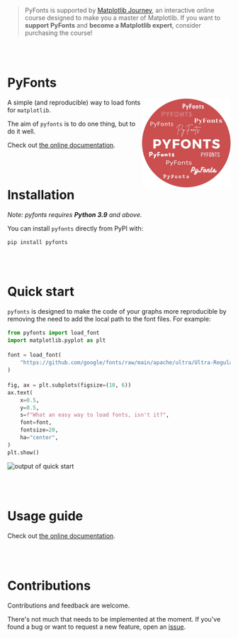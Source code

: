 > PyFonts is supported by [Matplotlib Journey](https://www.matplotlib-journey.com/), an interactive online course designed to make you a master of Matplotlib. If you want to **support PyFonts** and **become a Matplotlib expert**, consider purchasing the course!

<br><br>

# PyFonts

<img src="https://github.com/JosephBARBIERDARNAL/static/blob/main/python-libs/pyfonts/image.png?raw=true" alt="pyfonts logo" align="right" width="200px"/>

A simple (and reproducible) way to load fonts for `matplotlib`.

The aim of `pyfonts` is to do one thing, but to do it well.

Check out [the online documentation](https://python-graph-gallery.com/pyfonts/).

<br><br>

# Installation

_Note: pyfonts requires **Python 3.9** and above._

You can install `pyfonts` directly from PyPI with:

```
pip install pyfonts
```

<br><br>

# Quick start

`pyfonts` is designed to make the code of your graphs more reproducible by removing the need to add the local path to the font files. For example:

```python
from pyfonts import load_font
import matplotlib.pyplot as plt

font = load_font(
    "https://github.com/google/fonts/raw/main/apache/ultra/Ultra-Regular.ttf"
)

fig, ax = plt.subplots(figsize=(10, 6))
ax.text(
    x=0.5,
    y=0.5,
    s=f"What an easy way to load fonts, isn't it?",
    font=font,
    fontsize=20,
    ha="center",
)
plt.show()
```

![output of quick start](https://github.com/JosephBARBIERDARNAL/pyfonts/blob/main/img/quickstart.png?raw=true)

<br><br>

# Usage guide

Check out [the online documentation](https://python-graph-gallery.com/pyfonts/).

<br><br>

# Contributions

Contributions and feedback are welcome.

There's not much that needs to be implemented at the moment. If you've found a bug or want to request a new feature, open an [issue](https://github.com/JosephBARBIERDARNAL/pyfonts/issues).

<br><br><br>
